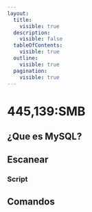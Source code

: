 ```yaml
---
layout:
  title:
    visible: true
  description:
    visible: false
  tableOfContents:
    visible: true
  outline:
    visible: true
  pagination:
    visible: true
---
```


# 445,139:SMB

## ¿Que es MySQL?

## Escanear

### Script

## Comandos
